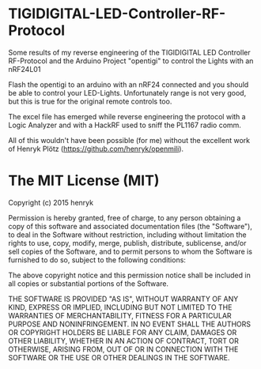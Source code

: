 # TIGIDIGITAL-LED-Controller-RF-Protocol
Some results of my reverse engineering of the TIGIDIGITAL LED Controller RF-Protocol and the Arduino Project "opentigi" to control the Lights with an nRF24L01

Flash the opentigi to an arduino with an nRF24 connected and you should be able to control your LED-Lights.
Unfortunately range is not very good, but this is true for the original remote controls too.

The excel file has emerged while reverse engineering the protocol with a Logic Analyzer and with a HackRF used to sniff the PL1167 radio comm.

All of this wouldn't have been possible (for me) without the excellent work of Henryk Plötz (https://github.com/henryk/openmili).


# The MIT License (MIT)

Copyright (c) 2015 henryk

Permission is hereby granted, free of charge, to any person obtaining a copy
of this software and associated documentation files (the "Software"), to deal
in the Software without restriction, including without limitation the rights
to use, copy, modify, merge, publish, distribute, sublicense, and/or sell
copies of the Software, and to permit persons to whom the Software is
furnished to do so, subject to the following conditions:

The above copyright notice and this permission notice shall be included in all
copies or substantial portions of the Software.

THE SOFTWARE IS PROVIDED "AS IS", WITHOUT WARRANTY OF ANY KIND, EXPRESS OR
IMPLIED, INCLUDING BUT NOT LIMITED TO THE WARRANTIES OF MERCHANTABILITY,
FITNESS FOR A PARTICULAR PURPOSE AND NONINFRINGEMENT. IN NO EVENT SHALL THE
AUTHORS OR COPYRIGHT HOLDERS BE LIABLE FOR ANY CLAIM, DAMAGES OR OTHER
LIABILITY, WHETHER IN AN ACTION OF CONTRACT, TORT OR OTHERWISE, ARISING FROM,
OUT OF OR IN CONNECTION WITH THE SOFTWARE OR THE USE OR OTHER DEALINGS IN THE
SOFTWARE.
